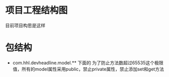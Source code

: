 # 项目工程结构图
目前项目构思是这样

# 包结构
* com.hhl.devheadline.model.** 下面的
为了防止方法数超过65535这个极限值，所有的model属性采用public，禁止private属性，禁止添加set和get方法

